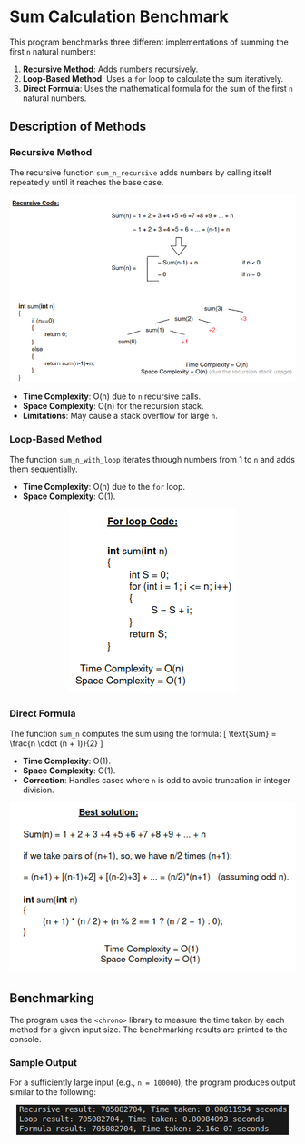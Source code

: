 # Sum Calculation Benchmark

This program benchmarks three different implementations of summing the first `n` natural numbers: 

1. **Recursive Method**: Adds numbers recursively.
2. **Loop-Based Method**: Uses a `for` loop to calculate the sum iteratively.
3. **Direct Formula**: Uses the mathematical formula for the sum of the first `n` natural numbers.

## Description of Methods

### Recursive Method
The recursive function `sum_n_recursive` adds numbers by calling itself repeatedly until it reaches the base case. 

<div align="center">
    <img src="docs/img1.png" alt="" >
</div>

- **Time Complexity**: O(n) due to `n` recursive calls.
- **Space Complexity**: O(n) for the recursion stack.
- **Limitations**: May cause a stack overflow for large `n`.

### Loop-Based Method
The function `sum_n_with_loop` iterates through numbers from 1 to `n` and adds them sequentially.
- **Time Complexity**: O(n) due to the `for` loop.
- **Space Complexity**: O(1).

<div align="center">
    <img src="docs/img2.png" alt="" >
</div>

### Direct Formula
The function `sum_n` computes the sum using the formula:
\[ \text{Sum} = \frac{n \cdot (n + 1)}{2} \]
- **Time Complexity**: O(1).
- **Space Complexity**: O(1).
- **Correction**: Handles cases where `n` is odd to avoid truncation in integer division.

<div align="center">
    <img src="docs/img3.png" alt="" >
</div>


## Benchmarking

The program uses the `<chrono>` library to measure the time taken by each method for a given input size. The benchmarking results are printed to the console.

### Sample Output
For a sufficiently large input (e.g., `n = 100000`), the program produces output similar to the following:

<div align="center">
    <img src="docs/img4.png" alt="" >
</div>



